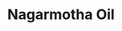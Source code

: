 ---
name: Nagarmotha Oil
title: Nagarmotha Oil
details:
  - detail:
      key: Botanical Name
      value: Cyperus Scariosus
  - detail:
      key: Odour
      value: Warm woody, slightly typical, note of votives and Oudh.
  - detail:
      key: Brand
      value: Natural Aroma
  - detail:
      key: CAS Number
      value: 91771-62-9
  - detail:
      key: Optical Rotation
      value: 32 deg to 45 deg (at 20 deg C)
  - detail:
      key: Refractive Index
      value: 1.5106 to 1.5110 (at 20 deg C)
  - detail:
      key: Specific Gravity
      value: 0.960 to 0.975 (at 20 deg C)
  - detail:
      key: Cyprene Contain
      value: 32%
  - detail:
      key: Color
      value: Dark yellow to brownish color.
  - detail:
      key: Source
      value: It is obtained by steam distillation of semi dried crushed roots of cupressus.
  - detail:
      key: Packaging Size
      value: 5, 25, 200 Kg
  - detail:
      key: Packaging Type
      value: Can, Barrel
  - detail:
      key: Physical State
      value: Liquid
showOnHome: false
thumbnail: https://5.imimg.com/data5/SELLER/Default/2021/12/DR/MI/IT/3823480/nagarmotha-oil-500x500.jpeg
productImages:
  - https://ucarecdn.com/8213c725-21d0-4ac0-ad5e-c1975c20032b/
category: essential oils
---